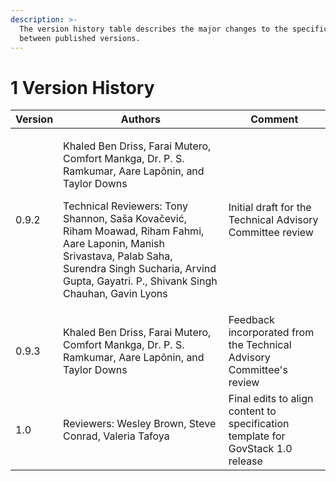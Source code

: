 ```yaml
---
description: >-
  The version history table describes the major changes to the specifications
  between published versions.
---
```


# 1 Version History

| Version | Authors                                                                                                                                                                                                                                                                                                                                   | Comment                                                                         |
| ------- | ----------------------------------------------------------------------------------------------------------------------------------------------------------------------------------------------------------------------------------------------------------------------------------------------------------------------------------------- | ------------------------------------------------------------------------------- |
| 0.9.2   | <p>Khaled Ben Driss, Farai Mutero, Comfort Mankga, Dr. P. S. Ramkumar, Aare Lapõnin, and Taylor Downs </p><p></p><p>Technical Reviewers: Tony Shannon, Saša Kovačević, Riham Moawad, Riham Fahmi, Aare Laponin, Manish Srivastava, Palab Saha, Surendra Singh Sucharia, Arvind Gupta, Gayatri. P., Shivank Singh Chauhan, Gavin Lyons</p> | Initial draft for the Technical Advisory Committee review                       |
| 0.9.3   | Khaled Ben Driss, Farai Mutero, Comfort Mankga, Dr. P. S. Ramkumar, Aare Lapõnin, and Taylor Downs                                                                                                                                                                                                                                        | Feedback incorporated from the Technical Advisory Committee's review            |
| 1.0     | Reviewers: Wesley Brown, Steve Conrad, Valeria Tafoya                                                                                                                                                                                                                                                                                     | Final edits to align content to specification template for GovStack 1.0 release |
